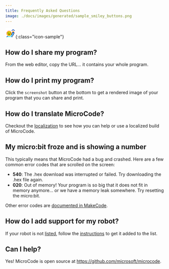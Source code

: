 ```yaml
---
title: Frequently Asked Questions
image: ./docs/images/generated/sample_smiley_buttons.png
---
```


![emoji hello](./images/generated/icon_M19hello.png){:class="icon-sample"}

## How do I share my program?

From the web editor, copy the URL... it contains your whole program.

## How do I print my program?

Click the `screenshot` button at the bottom to get a rendered image of your program that you can share and print.

## How do I translate MicroCode?

Checkout the [localization](./localization) to see how you can help or use a localized build of MicroCode.

## My micro:bit froze and is showing a number

This typically means that MicroCode had a bug and crashed. Here are a few common error codes that are scrolled on the screen:

-   **540**: The .hex download was interrupted or failed. Try downloading the .hex file again.
-   **020**: Out of memory! Your program is so big that it does not fit in memory anymore... or we have a memory leak somewhere. Try resetting the micro:bit.

Other error codes are [documented in MakeCode](https://makecode.microbit.org/device/error-codes).

## How do I add support for my robot?

If your robot is not [listed](./robots-supported), follow the [instructions](./robots-supported#new-robot) to get it added to the list.

## Can I help?

Yes! MicroCode is open source at https://github.com/microsoft/microcode.

